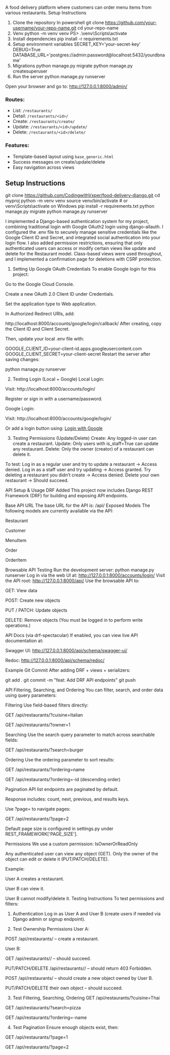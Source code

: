 A food delivery platform where customers can order menu items from various restaurants.
Setup Instructions

1. Clone the repository
   In powershell
   git clone https://github.com/your-username/your-repo-name.git
   cd your-repo-name
2. Venv
   python -m venv venv
   PS> .\venv\Scripts\activate
3. Install dependencies
   pip install -r requirements.txt
4. Setup environment variables
   SECRET_KEY='your-secret-key'
   DEBUG=True
   DATABASE_URL='postgres://admin:password@localhost:5432/yourdbname'
5. Migrations
   python manage.py migrate
   python manage.py createsuperuser
6. Run the server
   python manage.py runserver

Open your browser and go to: http://127.0.0.1:8000/admin/

### Routes:

- List: `/restaurants/`
- Detail: `/restaurants/<id>/`
- Create: `/restaurants/create/`
- Update: `/restaurants/<id>/update/`
- Delete: `/restaurants/<id>/delete/`

### Features:

- Template-based layout using `base_generic.html`
- Success messages on create/update/delete
- Easy navigation across views

## Setup Instructions

git clone https://github.com/CodingwithVxper/food-delivery-django.git
cd myproj
python -m venv venv
source venv/bin/activate # or venv\Scripts\activate on Windows
pip install -r requirements.txt
python manage.py migrate
python manage.py runserver

I implemented a Django-based authentication system for my project, combining traditional login with Google OAuth2 login using django-allauth. I configured the .env file to securely manage sensitive credentials like the Google Client ID and Secret, and integrated social authentication into your login flow. I also added permission restrictions, ensuring that only authenticated users can access or modify certain views like update and delete for the Restaurant model. Class-based views were used throughout, and I implemented a confirmation page for deletions with CSRF protection.

1. Setting Up Google OAuth Credentials
   To enable Google login for this project:

Go to the Google Cloud Console.

Create a new OAuth 2.0 Client ID under Credentials.

Set the application type to Web application.

In Authorized Redirect URIs, add:

http://localhost:8000/accounts/google/login/callback/
After creating, copy the Client ID and Client Secret.

Then, update your local .env file with:

GOOGLE_CLIENT_ID=your-client-id.apps.googleusercontent.com
GOOGLE_CLIENT_SECRET=your-client-secret
Restart the server after saving changes:

python manage.py runserver

2. Testing Login (Local + Google)
   Local Login:

Visit: http://localhost:8000/accounts/login/

Register or sign in with a username/password.

Google Login:

Visit: http://localhost:8000/accounts/google/login/

Or add a login button using:
<a href="{% provider_login_url 'google' %}">Login with Google</a>

3. Testing Permissions (Update/Delete)
   Create: Any logged-in user can create a restaurant.
   Update: Only users with is_staff=True can update any restaurant.
   Delete: Only the owner (creator) of a restaurant can delete it.

To test:
Log in as a regular user and try to update a restaurant → Access denied.
Log in as a staff user and try updating → Access granted.
Try deleting a restaurant you didn’t create → Access denied.
Delete your own restaurant → Should succeed.

API Setup & Usage
DRF Added
This project now includes Django REST Framework (DRF) for building and exposing API endpoints.

Base API URL
The base URL for the API is:
/api/
Exposed Models
The following models are currently available via the API:

Restaurant

Customer

MenuItem

Order

OrderItem

Browsable API Testing
Run the development server:
python manage.py runserver
Log in via the web UI at:
http://127.0.0.1:8000/accounts/login/
Visit the API root:
http://127.0.0.1:8000/api/
Use the browsable API to:

GET: View data

POST: Create new objects

PUT / PATCH: Update objects

DELETE: Remove objects
(You must be logged in to perform write operations.)

API Docs (via drf-spectacular)
If enabled, you can view live API documentation at:

Swagger UI: http://127.0.0.1:8000/api/schema/swagger-ui/

Redoc: http://127.0.0.1:8000/api/schema/redoc/

Example Git Commit
After adding DRF + views + serializers:

git add .
git commit -m "feat: Add DRF API endpoints"
git push

API Filtering, Searching, and Ordering
You can filter, search, and order data using query parameters:

Filtering
Use field-based filters directly:

GET /api/restaurants/?cuisine=Italian

GET /api/restaurants/?owner=1

Searching
Use the search query parameter to match across searchable fields:

GET /api/restaurants/?search=burger

Ordering
Use the ordering parameter to sort results:

GET /api/restaurants/?ordering=name

GET /api/restaurants/?ordering=-id (descending order)

Pagination
API list endpoints are paginated by default.

Response includes: count, next, previous, and results keys.

Use ?page=<number> to navigate pages:

GET /api/restaurants/?page=2

Default page size is configured in settings.py under REST_FRAMEWORK['PAGE_SIZE'].

Permissions
We use a custom permission: IsOwnerOrReadOnly

Any authenticated user can view any object (GET).
Only the owner of the object can edit or delete it (PUT/PATCH/DELETE).

Example:

User A creates a restaurant.

User B can view it.

User B cannot modify/delete it.
Testing Instructions
To test permissions and filters:

1. Authentication
   Log in as User A and User B (create users if needed via Django admin or signup endpoint).

2. Test Ownership Permissions
   User A:

POST /api/restaurants/ – create a restaurant.

User B:

GET /api/restaurants/<id>/ – should succeed.

PUT/PATCH/DELETE /api/restaurants/<id>/ – should return 403 Forbidden.

POST /api/restaurants/ – should create a new object owned by User B.

PUT/PATCH/DELETE their own object – should succeed.

3. Test Filtering, Searching, Ordering
   GET /api/restaurants/?cuisine=Thai

GET /api/restaurants/?search=pizza

GET /api/restaurants/?ordering=-name

4. Test Pagination
   Ensure enough objects exist, then:

GET /api/restaurants/?page=1

GET /api/restaurants/?page=2
